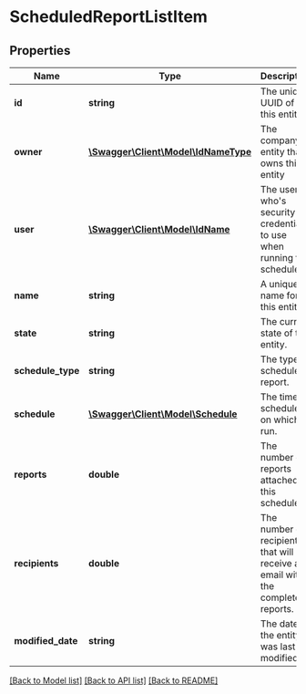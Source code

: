 # ScheduledReportListItem

## Properties
Name | Type | Description | Notes
------------ | ------------- | ------------- | -------------
**id** | **string** | The unique UUID of this entity | 
**owner** | [**\Swagger\Client\Model\IdNameType**](IdNameType.md) | The company entity that owns this entity | 
**user** | [**\Swagger\Client\Model\IdName**](IdName.md) | The user who&#39;s security credentials to use when running this schedule. | [optional] 
**name** | **string** | A unique name for this entity | [optional] 
**state** | **string** | The current state of this entity. | [optional] 
**schedule_type** | **string** | The type of scheduled report. | [optional] 
**schedule** | [**\Swagger\Client\Model\Schedule**](Schedule.md) | The time schedule on which to run. | [optional] 
**reports** | **double** | The number of reports attached to this schedule. | [optional] 
**recipients** | **double** | The number of recipients that will receive an email with the completed reports. | [optional] 
**modified_date** | **string** | The date the entity was last modified | 

[[Back to Model list]](../README.md#documentation-for-models) [[Back to API list]](../README.md#documentation-for-api-endpoints) [[Back to README]](../README.md)


